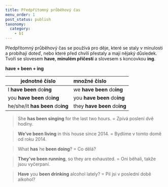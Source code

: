 ```yaml
---
title: Předpřítomný průběhový čas
menu_order: 1
post_status: publish
taxonomy:
  category:
    - b1
---
```


Předpřítomný průběhový čas se používá pro děje, které se staly v minulosti a probíhají doteď, nebo které před chvílí přestaly a mají nějaký důsledek. Tvoří se slovesem **have**, **minulém příčestí** a slovesem s koncovkou **ing**.

**have + been + ing**

| jednotné číslo                       | množné číslo                 |
| ------------------------------------ | :--------------------------- |
| I **have been** do**ing**            | we **have been** do**ing**   |
| you **have** **been** do**ing**      | you **have been** do**ing**  |
| he/she/it **has** **been** do**ing** | they **have been** do**ing** |

> She **has been singing** for the last two hours. = Zpívá poslení dvě hodiny.

> **We’ve been living** in this house since 2014. = Bydlíme v tomto domě od roku 2014.

> What **has** he **been doing**? = Co dělá?

> **They’ve been running**, so they are exhausted. = Oni běhali, takže jsou vyčerpaní.

> **Have** you **been drinking** alcohol lately? = Pil jsi v poslední době alkohol?
